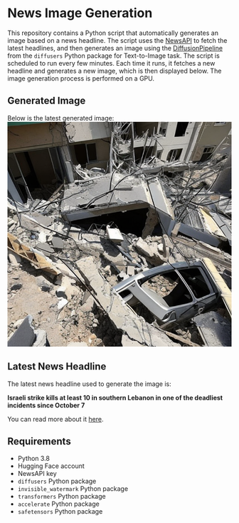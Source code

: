 # News Image Generation
This repository contains a Python script that automatically generates an image based on a news headline. The script uses the [NewsAPI](https://newsapi.org/) to fetch the latest headlines, and then generates an image using the [DiffusionPipeline](https://github.com/huggingface/diffusers) from the `diffusers` Python package for Text-to-Image task.
The script is scheduled to run every few minutes. Each time it runs, it fetches a new headline and generates a new image, which is then displayed below. The image generation process is performed on a GPU.

## Generated Image
Below is the latest generated image:
![Generated Image](image.png)

## Latest News Headline
The latest news headline used to generate the image is:

**Israeli strike kills at least 10 in southern Lebanon in one of the deadliest incidents since October 7**

You can read more about it [here](https://news.google.com/rss/articles/CBMioAFBVV95cUxQd1pPTTJtMmIzRHR0UFlsRUZTamk4VG56aUJmeWFLem5uSnFfbXZQbGo1dHlFS0RySWJydVZNc0ZHaTI4cF9MLVEzMUhBc2VzZ280X0p3VDJMQkhCaENIWTJSMTRxMzdfY3lKWlVGWHM5R21BekFjY2hhN3JJUWxYLTVSUmg1Z3ZLeGJXOVVBS2F5SFFrcURBZ2d1TWVfUmhx0gGXAUFVX3lxTFBJTE1rcGRGQnhzaGlFM2NCMlBDRWt3bjEtRkNKRHdKQkpMLUVLemVmNENDOXl6SDJzVmZSS3dicDhOM01yTkI1R3Qyd2JPX2NUZDRhUXZuSkxNTWhYNVV1Q3dhb0FaWDg3c3VpSUhVVnFtVVgtLVAzdDRUbmxYeXNiWnhPUnJiYlRrU1Q2TzVNOXZvRzQ2UXc?oc=5).

## Requirements
- Python 3.8
- Hugging Face account
- NewsAPI key
- `diffusers` Python package
- `invisible_watermark` Python package
- `transformers` Python package
- `accelerate` Python package
- `safetensors` Python package
